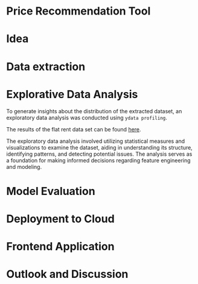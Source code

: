 # Price Recommendation Tool

# Idea


# Data extraction 


# Explorative Data Analysis 

To generate insights about the distribution of the extracted dataset, an exploratory data analysis was conducted using `ydata profiling`. 

The results of the flat rent data set can be found [here](https://michaelseitz98.github.io/enterprise-ai-project/eda-wue-rent-all.html).

The exploratory data analysis involved utilizing statistical measures and visualizations to examine the dataset, aiding in understanding its structure, identifying patterns, and detecting potential issues. The analysis serves as a foundation for making informed decisions regarding feature engineering and modeling.

# Model Evaluation 


# Deployment to Cloud 


# Frontend Application 


# Outlook and Discussion
